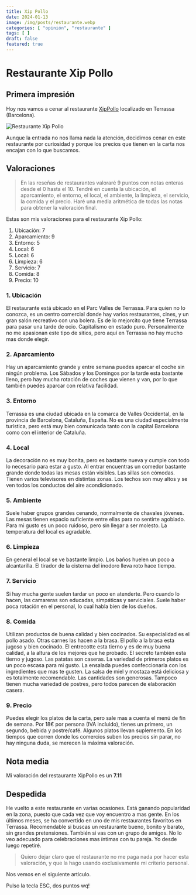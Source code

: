 ```yaml
---
title: Xip Pollo
date: 2024-01-13
image: /img/posts/restaurante.webp
categories: [ "opinión", "restaurante" ]
tags: [ ]
draft: false
featured: true
---
```


# Restaurante Xip Pollo

## Primera impresión

Hoy nos vamos a cenar al restaurante [XipPollo](https://www.xippollo.es) localizado en Terrassa (Barcelona).

![Restaurante Xip Pollo](/img/xip-pollo.webp)

Aunque la entrada no nos llama nada la atención, decidimos cenar en este restaurante por curiosidad y porque los precios que tienen en la carta nos encajan con lo que buscamos.

## Valoraciones

> En las reseñas de restaurantes valoraré 9 puntos con notas enteras desde el 0 hasta el 10. Tendré en cuenta la ubicación, el aparcamiento, el entorno, el local, el ambiente, la limpieza, el servicio, la comida y el precio. Haré una media aritmética de todas las notas para obtener la valoración final.

Estas son mis valoraciones para el restaurante Xip Pollo:

1. Ubicación: 7
2. Aparcamiento: 9
3. Entorno: 5
4. Local: 6
5. Local: 6
6. Limpieza: 6
7. Servicio: 7
8. Comida: 8
9. Precio: 10

### 1. Ubicación

El restaurante está ubicado en el Parc Valles de Terrassa. Para quien no lo conozca, es un centro comercial donde hay varios restaurantes, cines, y un gran salón recreativo con una bolera. Es de lo mejorcito que tiene Terrassa para pasar una tarde de ocio. Capitalismo en estado puro. Personalmente no me apasionan este tipo de sitios, pero aquí en Terrassa no hay mucho mas donde elegir.

### 2. Aparcamiento

Hay un aparcamiento grande y entre semana puedes aparcar el coche sin ningún problema. Los Sábados y los Domingos por la tarde esta bastante lleno, pero hay mucha rotación de coches que vienen y van, por lo que también puedes aparcar con relativa facilidad.

### 3. Entorno

Terrassa es una ciudad ubicada en la comarca de Valles Occidental, en la provincia de Barcelona, Cataluña, España. No es una ciudad especialmente turística, pero está muy bien comunicada tanto con la capital Barcelona como con el interior de Cataluña.

### 4. Local

La decoración no es muy bonita, pero es bastante nueva y cumple con todo lo necesario para estar a gusto. Al entrar encuentras un comedor bastante grande donde todas las mesas están visibles. Las sillas son cómodas. Tienen varios televisores en distintas zonas. Los techos son muy altos y se ven todos los conductos del aire acondicionado.

### 5. Ambiente

Suele haber grupos grandes cenando, normalmente de chavales jóvenes. Las mesas tienen espacio suficiente entre ellas para no sentirte agobiado. Para mi gusto es un poco ruidoso, pero sin llegar a ser molesto. La temperatura del local es agradable.

### 6. Limpieza

En general el local se ve bastante limpio. Los baños huelen un poco a alcantarilla. El tirador de la cisterna del inodoro lleva roto hace tiempo.

### 7. Servicio

Si hay mucha gente suelen tardar un poco en atenderte. Pero cuando lo hacen, las camareras son educadas, simpáticas y serviciales. Suele haber poca rotación en el personal, lo cual habla bien de los dueños.

### 8. Comida

Utilizan productos de buena calidad y bien cocinados. Su especialidad es el pollo asado. Otras carnes las hacen a la brasa. El pollo a la brasa esta jugoso y bien cocinado. El entrecotte esta tierno y es de muy buena calidad, a la altura de los mejores que he probado. El secreto también esta tierno y jugoso. Las patatas son caseras. La variedad de primeros platos es un poco escasa para mi gusto. La ensalada puedes confeccionarla con los ingredientes que mas te gusten. La salsa de miel y mostaza está deliciosa y es totalmente recomendable. Las cantidades son generosas. Tampoco tienen mucha variedad de postres, pero todos parecen de elaboración casera.

### 9. Precio

Puedes elegir los platos de la carta, pero sale mas a cuenta el menú de fin de semana. Por 18€ por persona (IVA incluido), tienes un primero, un segundo, bebida y postre/café. Algunos platos llevan suplemento. En los tiempos que corren donde los comercios suben los precios sin parar, no hay ninguna duda, se merecen la máxima valoración.

## Nota media

Mi valoración del restaurante XipPollo es un **7.11**

## Despedida

He vuelto a este restaurante en varias ocasiones. Está ganando popularidad en la zona, puesto que cada vez que voy encuentro a mas gente. En los últimos meses, se ha convertido en uno de mis restaurantes favoritos en Terrassa. Recomendable si buscas un restaurante bueno, bonito y barato, sin grandes pretensiones. También si vas con un grupo de amigos. No lo veo adecuado para celebraciones mas íntimas con tu pareja. Yo desde luego repetiré.

> Quiero dejar claro que el restaurante no me paga nada por hacer esta valoración, y que la hago usando exclusivamente mi criterio personal.

Nos vemos en el siguiente articulo.

Pulso la tecla ESC, dos puntos wq!

